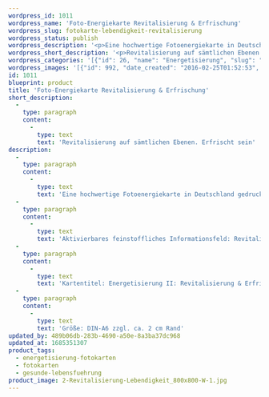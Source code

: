 ```yaml
---
wordpress_id: 1011
wordpress_name: 'Foto-Energiekarte Revitalisierung & Erfrischung'
wordpress_slug: fotokarte-lebendigkeit-revitalisierung
wordpress_status: publish
wordpress_description: '<p>Eine hochwertige Fotoenergiekarte in Deutschland gedruckt und in Handarbeit laminiert. Sie ist in Postkartengröße (DIN-A6) oder kleiner gut zu transportieren und kann auch auf den Körper aufgelegt werden.</p><p>Aktivierbares feinstoffliches Informationsfeld: Revitalisierung und Erfrischung sowie dem energetischen Zugang zu den dazugehörigen universellen Wissenspools.</p><p>Kartentitel: Energetisierung II: Revitalisierung &amp; Erfrischung. Reihe: Energetisierung</p><p>Größe: DIN-A6 zzgl. ca. 2 cm Rand</p><p>Andere Formate sind individuell für Sie innerhalb weniger Tage herstellbar. Bitte kontaktieren Sie uns hierfür unter <a href="mailto:info@elvedenverlag.de">info@elvedenverlag.de</a>.</p><p><a href="https://my.feenbaum.de/anwendung-energiebilder-foto-laminiert/">Anwendungshinweise      </a><a href="https://my.feenbaum.de/produktinformationen-fotokarten/">Produktinformationen</a></p>'
wordpress_short_description: '<p>Revitalisierung auf sämtlichen Ebenen. Erfrischt sein</p>'
wordpress_categories: '[{"id": 26, "name": "Energetisierung", "slug": "energetisierung-fotokarten"}, {"id": 23, "name": "Fotokarten", "slug": "fotokarten"}, {"id": 38, "name": "Gesunde Lebensf\u00fchrung", "slug": "gesunde-lebensfuehrung"}]'
wordpress_images: '[{"id": 992, "date_created": "2016-02-25T01:52:53", "date_created_gmt": "2016-02-24T23:52:53", "date_modified": "2016-02-25T01:52:53", "date_modified_gmt": "2016-02-24T23:52:53", "src": "https://my.feenbaum.de/wp-content/uploads/2016/02/2-Revitalisierung-Lebendigkeit_800x800-W-1.jpg", "name": "2-Revitalisierung-Lebendigkeit_800x800-W", "alt": ""}]'
id: 1011
blueprint: product
title: 'Foto-Energiekarte Revitalisierung & Erfrischung'
short_description:
  -
    type: paragraph
    content:
      -
        type: text
        text: 'Revitalisierung auf sämtlichen Ebenen. Erfrischt sein'
description:
  -
    type: paragraph
    content:
      -
        type: text
        text: 'Eine hochwertige Fotoenergiekarte in Deutschland gedruckt und in Handarbeit laminiert. Sie ist in Postkartengröße (DIN-A6) oder kleiner gut zu transportieren und kann auch auf den Körper aufgelegt werden.'
  -
    type: paragraph
    content:
      -
        type: text
        text: 'Aktivierbares feinstoffliches Informationsfeld: Revitalisierung und Erfrischung sowie dem energetischen Zugang zu den dazugehörigen universellen Wissenspools.'
  -
    type: paragraph
    content:
      -
        type: text
        text: 'Kartentitel: Energetisierung II: Revitalisierung & Erfrischung. Reihe: Energetisierung'
  -
    type: paragraph
    content:
      -
        type: text
        text: 'Größe: DIN-A6 zzgl. ca. 2 cm Rand'
updated_by: 489b06db-283b-4690-a50e-8a3ba37dc968
updated_at: 1685351307
product_tags:
  - energetisierung-fotokarten
  - fotokarten
  - gesunde-lebensfuehrung
product_image: 2-Revitalisierung-Lebendigkeit_800x800-W-1.jpg
---
```

